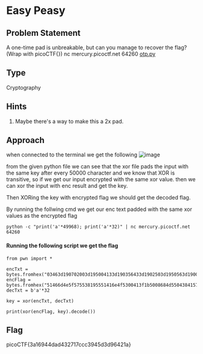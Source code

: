 # Easy Peasy

## Problem Statement

A one-time pad is unbreakable, but can you manage to recover the flag? (Wrap with picoCTF{}) nc mercury.picoctf.net 64260 [otp.py](https://mercury.picoctf.net/static/338fdafc11b7fbfb9cca5edac5085d05/otp.py)

## Type

Cryptography

## Hints

1. Maybe there's a way to make this a 2x pad.
## Approach

when connected to the terminal we get the following
![image](https://i.imgur.com/khav0TF.png)

from the given python file we can see that the xor file pads the input with the same key after every 50000 character and we know that XOR is transitive, so if we get our input encrypted with the same xor value. then we can xor the input with enc result and get the key.

Then XORing the key with encrypted flag we should get the decoded flag.

By running the follwing cmd we get our enc text padded with the same xor values as the encrypted flag
```
python -c "print('a'*49968); print('a'*32)" | nc mercury.picoctf.net 64260
```

#### Running the following script we get the flag

```http
from pwn import *

encTxt = bytes.fromhex("03463d190702003d195004133d190356433d1902503d1950563d1900513d1959")
encFlag = bytes.fromhex("51466d4e5f575538195551416e4f5300413f1b5008684d5504384157046e4959")
decTxt = b'a'*32

key = xor(encTxt, decTxt)

print(xor(encFlag, key).decode())
```

## Flag

picoCTF{3a16944dad432717ccc3945d3d96421a}